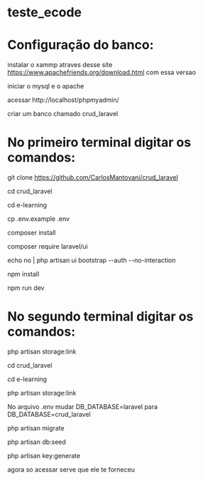 # teste_ecode
# Configuração do banco:

instalar o xammp atraves desse site https://www.apachefriends.org/download.html com essa versao

iniciar o mysql e o apache

acessar http://localhost/phpmyadmin/

criar um banco chamado crud_laravel

# No primeiro terminal digitar os comandos:

git clone https://github.com/CarlosMantovani/crud_laravel

cd crud_laravel

cd e-learning

cp .env.example .env

composer install

composer require laravel/ui

echo no | php artisan ui bootstrap --auth --no-interaction

npm install

npm run dev

# No segundo terminal digitar os comandos:

php artisan storage:link

cd crud_laravel

cd e-learning

php artisan storage:link

No arquivo .env mudar DB_DATABASE=laravel para DB_DATABASE=crud_laravel

php artisan migrate

php artisan db:seed

php artisan key:generate

agora so acessar serve que ele te forneceu 

